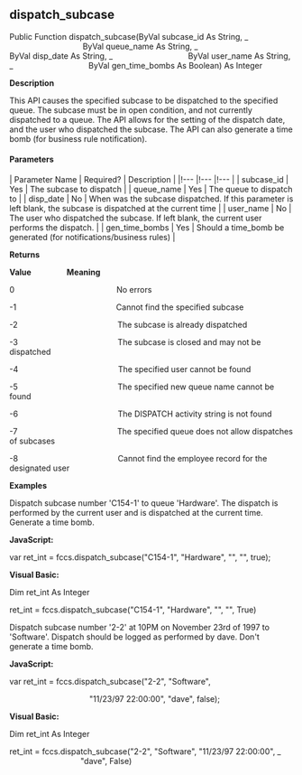 dispatch_subcase
----------------

Public Function dispatch_subcase(ByVal subcase_id As String, _
                                 ByVal queue_name As String, _
                                 ByVal disp_date As String, _
                                 ByVal user_name As String, _
                                 ByVal gen_time_bombs As Boolean) As Integer

**Description**

This API causes the specified subcase to be dispatched to the specified queue. The subcase must be in open condition, and not currently dispatched to a queue. The API allows for the setting of the dispatch date, and the user who dispatched the subcase. The API can also generate a time bomb (for business rule notification).

#### Parameters

| Parameter Name | Required? | Description |
|!--- |!--- |!--- |
| subcase_id | Yes | The subcase to dispatch |
| queue_name | Yes | The queue to dispatch to |
| disp_date | No | When was the subcase dispatched. If this parameter is left blank, the subcase is dispatched at the current time |
| user_name | No | The user who dispatched the subcase. If left blank, the current user performs the dispatch. |
| gen_time_bombs | Yes | Should a time_bomb be generated (for notifications/business rules) |

**Returns**

**Value**                **Meaning**

0                                              No errors

-1                                             Cannot find the specified subcase

-2                                             The subcase is already dispatched

-3                                             The subcase is closed and may not be dispatched

-4                                             The specified user cannot be found

-5                                             The specified new queue name cannot be found

-6                                             The DISPATCH activity string is not found

-7                                             The specified queue does not allow dispatches of subcases

-8                                             Cannot find the employee record for the designated user

**Examples**

 Dispatch subcase number 'C154-1' to queue 'Hardware'. The dispatch is performed by the current user and is dispatched at the current time. Generate a time bomb.

**JavaScript:**

var ret_int = fccs.dispatch_subcase("C154-1", "Hardware", "", "", true);

**Visual Basic:**

Dim ret_int As Integer

ret_int = fccs.dispatch_subcase("C154-1", "Hardware", "", "", True)

 Dispatch subcase number '2-2' at 10PM on November 23rd of 1997 to 'Software'. Dispatch should be logged as performed by dave. Don't generate a time bomb.

**JavaScript:**

var ret_int = fccs.dispatch_subcase("2-2", "Software",

                                    "11/23/97 22:00:00", "dave", false);

**Visual Basic:**

Dim ret_int As Integer

ret_int = fccs.dispatch_subcase("2-2", "Software", "11/23/97 22:00:00", _
                                "dave", False)